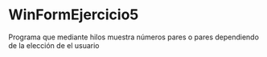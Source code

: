 # WinFormEjercicio5
Programa que mediante hilos muestra números pares o pares dependiendo de la elección de el usuario 
